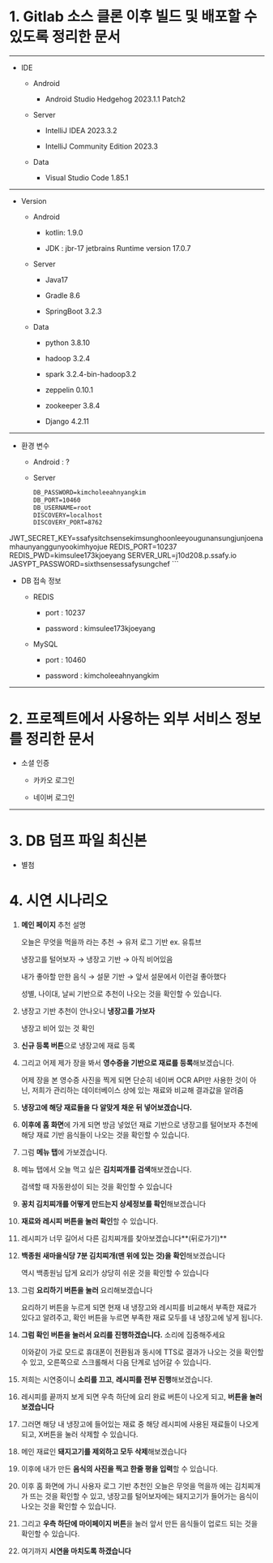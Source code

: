 # 1. Gitlab 소스 클론 이후 빌드 및 배포할 수 있도록 정리한 문서

---

- IDE
  
  - Android
    
    - Android Studio Hedgehog 2023.1.1 Patch2
  
  - Server
    
    - IntelliJ IDEA 2023.3.2
    
    - IntelliJ Community Edition 2023.3

  - Data

    - Visual Studio Code 1.85.1

---

- Version
  
  - Android
    
    - kotlin: 1.9.0
    
    - JDK : jbr-17 jetbrains Runtime version 17.0.7
  
  - Server
    
    - Java17
    
    - Gradle 8.6
    
    - SpringBoot 3.2.3

  - Data

    - python 3.8.10

    - hadoop 3.2.4

    - spark 3.2.4-bin-hadoop3.2

    - zeppelin 0.10.1

    - zookeeper 3.8.4
    
    - Django 4.2.11

---

- 환경 변수
  
  - Android : ?
  
  - Server
    
    ```markdown
    DB_PASSWORD=kimcholeeahnyangkim
    DB_PORT=10460
    DB_USERNAME=root
    DISCOVERY=localhost
    DISCOVERY_PORT=8762
JWT_SECRET_KEY=ssafysitchsensekimsunghoonleeyougunansungjunjoenamhaunyanggunyookimhyojue
    REDIS_PORT=10237
    REDIS_PWD=kimsulee173kjoeyang
    SERVER_URL=j10d208.p.ssafy.io
    JASYPT_PASSWORD=sixthsensessafysungchef
    ```

- DB 접속 정보
  
  - REDIS
    
    - port : 10237
    
    - password : kimsulee173kjoeyang
  
  - MySQL
    
    - port : 10460
    
    - password : kimcholeeahnyangkim

---

# 2. 프로젝트에서 사용하는 외부 서비스 정보를 정리한 문서

- 소셜 인증
  
  - 카카오 로그인
  
  - 네이버 로그인

---

# 3. DB 덤프 파일 최신본

- 별첨

# 4. 시연 시나리오

1. **메인 페이지** 추천 설명
    
    오늘은 무엇을 먹을까 라는 추천 → 유저 로그 기반 ex. 유튜브
    
    냉장고를 털어보자 → 냉장고 기반 → 아직 비어있음
    
    내가 좋아할 만한 음식 → 설문 기반 → 앞서 설문에서 이런걸 좋아했다
    
    성별, 나이대, 날씨 기반으로 추천이 나오는 것을 확인할 수 있습니다.
    
2. 냉장고 기반 추천이 안나오니 **냉장고를 가보자**
    
    냉장고 비어 있는 것 확인
    
3. **신규 등록 버튼**으로 냉장고에 재료 등록
4. 그리고 어제 제가 장을 봐서 **영수증을 기반으로 재료를 등록**해보겠습니다.
    
    어제 장을 본 영수증 사진을 찍게 되면 단순히 네이버 OCR API만 사용한 것이 아닌, 저희가 관리하는 데이터베이스 상에 있는 재료와 비교해 결과값을 알려줌
    
5. **냉장고에 해당 재료들을 다 알맞게 채운 뒤 넣어보겠습니다.**
6. **이후에 홈 화면**에 가게 되면 방금 넣었던 재료 기반으로 냉장고를 털어보자 추천에 해당 재료 기반 음식들이 나오는 것을 확인할 수 있습니다.
7. 그럼 **메뉴 탭**에 가보겠습니다.
8. 메뉴 탭에서 오늘 먹고 싶은 **김치찌개를 검색**해보겠습니다.
    
    검색할 때 자동완성이 되는 것을 확인할 수 있습니다
    
9. **꽁치 김치찌개를 어떻게 만드는지 상세정보를 확인**해보겠습니다
10. **재료와 레시피 버튼을 눌러 확인**할 수 있습니다.
11. 레시피가 너무 길어서 다른 김치찌개를 찾아보겠습니다**(뒤로가기)**
12. **백종원 새마을식당 7분 김치찌개(맨 위에 있는 것)을 확인**해보겠습니다
    
    역시 백종원님 답게 요리가 상당히 쉬운 것을 확인할 수 있습니다
    
13. 그럼 **요리하기 버튼을 눌러** 요리해보겠습니다
    
    요리하기 버튼을 누르게 되면 현재 내 냉장고와 레시피를 비교해서 부족한 재료가 있다고 알려주고, 확인 버튼을 누르면 부족한 재료 모두를 내 냉장고에 넣게 됩니다.
    
14. **그럼 확인 버튼을 눌러서 요리를 진행하겠습니다.** 소리에 집중해주세요
    
    이와같이 가로 모드로 휴대폰이 전환됨과 동시에 TTS로 결과가 나오는 것을 확인할 수 있고, 오른쪽으로 스크롤해서 다음 단계로 넘어갈 수 있습니다.
    
15. 저희는 시연중이니 **소리를 끄고**, **레시피를 전부 진행**해보겠습니다.
16. 레시피를 끝까지 보게 되면 우측 하단에 요리 완료 버튼이 나오게 되고, **버튼을 눌러보겠습니다**
17. 그러면 해당 내 냉장고에 들어있는 재료 중 해당 레시피에 사용된 재료들이 나오게 되고, X버튼을 눌러 삭제할 수 있습니다.
18. 메인 재료인 **돼지고기를 제외하고 모두 삭제**해보겠습니다
19. 이후에 내가 만든 **음식의 사진을 찍고 한줄 평을 입력**할 수 있습니다.
20. 이후 홈 화면에 가니 사용자 로그 기반 추천인 오늘은 무엇을 먹을까 에는 김치찌개가 뜨는 것을 확인할 수 있고, 냉장고를 털어보자에는 돼지고기가 들어가는 음식이 나오는 것을 확인할 수 있습니다.
21. 그리고 **우측 하단에 마이페이지 버튼**을 눌러 앞서 만든 음식들이 업로드 되는 것을 확인할 수 있습니다.
22. 여기까지 **시연을 마치도록 하겠습니다**








